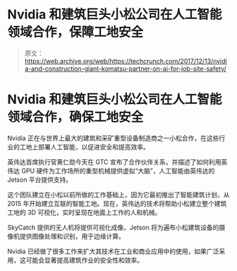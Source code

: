 # Nvidia 和建筑巨头小松公司在人工智能领域合作，保障工地安全 

> 原文：<https://web.archive.org/web/https://techcrunch.com/2017/12/13/nvidia-and-construction-giant-komatsu-partner-on-ai-for-job-site-safety/>

# Nvidia 和建筑巨头小松公司在人工智能领域合作，确保工地安全

Nvidia 正在与世界上最大的建筑和采矿重型设备制造商之一小松合作，在这些行业的工地上部署人工智能，以促进安全和提高效率。

英伟达首席执行官黄仁勋今天在 GTC 宣布了合作伙伴关系，并描述了如何利用英伟达 GPU 硬件为工作场所的重型机械提供虚拟“大脑”，人工智能由英伟达的 Jetson 平台提供支持。

这个团队建立在小松以前所做的工作基础上，因为它最初推出了智能建筑计划，从 2015 年开始建立互联的智能工地。现在，英伟达的技术将帮助小松建立整个建筑工地的 3D 可视化，实时呈现在地面上工作的人和机械。

SkyCatch 提供的无人机将提供可视化成像，Jetson 将为遍布小松建筑设备的摄像机提供图像处理和识别，用于边缘计算。

Nvidia 已经做了很多工作来扩大其技术在工业和商业应用中的使用，如果广泛采用，这可能会显著提高建筑作业的安全性和效率。